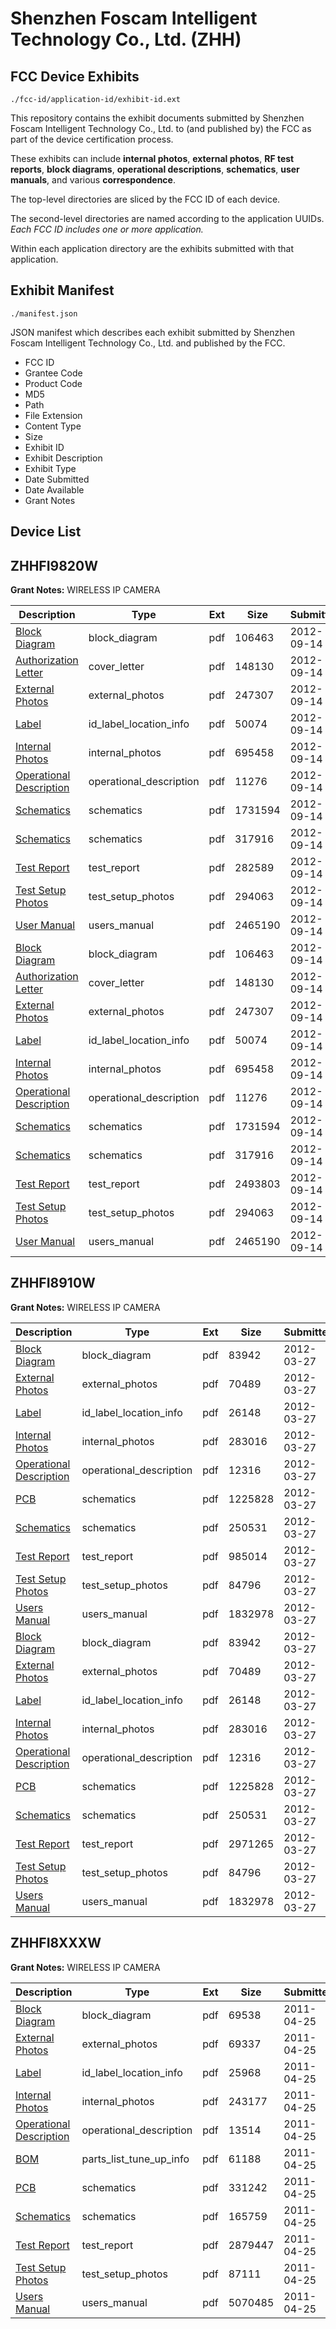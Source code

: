 # Shenzhen Foscam Intelligent Technology Co., Ltd. (ZHH)
## FCC Device Exhibits

```
./fcc-id/application-id/exhibit-id.ext
```

This repository contains the exhibit documents submitted by Shenzhen Foscam Intelligent Technology Co., Ltd. to (and published by) the FCC as part of the device certification process.

These exhibits can include **internal photos**, **external photos**, **RF test reports**, **block diagrams**, **operational descriptions**, **schematics**, **user manuals**, and various **correspondence**.

The top-level directories are sliced by the FCC ID of each device.

The second-level directories are named according to the application UUIDs. *Each FCC ID includes one or more application.*

Within each application directory are the exhibits submitted with that application. 

## Exhibit Manifest

```
./manifest.json
```

JSON manifest which describes each exhibit submitted by Shenzhen Foscam Intelligent Technology Co., Ltd. and published by the FCC.

- FCC ID
- Grantee Code
- Product Code
- MD5
- Path
- File Extension
- Content Type
- Size
- Exhibit ID
- Exhibit Description
- Exhibit Type
- Date Submitted
- Date Available
- Grant Notes

## Device List
## ZHHFI9820W
**Grant Notes:** WIRELESS IP CAMERA

| Description | Type | Ext | Size | Submitted | Available |
| ----------- | ---- | --- | ---- | --------- | --------- |
| [Block Diagram](ZHHFI9820W/406da511c66bfdd46688d8b71110c408/1792153.pdf) | block_diagram | pdf | 106463 | 2012-09-14 | 2012-09-14 |
| [Authorization Letter](ZHHFI9820W/406da511c66bfdd46688d8b71110c408/1792152.pdf) | cover_letter | pdf | 148130 | 2012-09-14 | 2012-09-14 |
| [External Photos](ZHHFI9820W/406da511c66bfdd46688d8b71110c408/1792154.pdf) | external_photos | pdf | 247307 | 2012-09-14 | 2012-09-14 |
| [Label](ZHHFI9820W/406da511c66bfdd46688d8b71110c408/1792156.pdf) | id_label_location_info | pdf | 50074 | 2012-09-14 | 2012-09-14 |
| [Internal Photos](ZHHFI9820W/406da511c66bfdd46688d8b71110c408/1792155.pdf) | internal_photos | pdf | 695458 | 2012-09-14 | 2012-09-14 |
| [Operational Description](ZHHFI9820W/406da511c66bfdd46688d8b71110c408/1792157.pdf) | operational_description | pdf | 11276 | 2012-09-14 | 2012-09-14 |
| [Schematics](ZHHFI9820W/406da511c66bfdd46688d8b71110c408/1792151.pdf) | schematics | pdf | 1731594 | 2012-09-14 | 2012-09-14 |
| [Schematics](ZHHFI9820W/406da511c66bfdd46688d8b71110c408/1792158.pdf) | schematics | pdf | 317916 | 2012-09-14 | 2012-09-14 |
| [Test Report](ZHHFI9820W/406da511c66bfdd46688d8b71110c408/1792170.pdf) | test_report | pdf | 282589 | 2012-09-14 | 2012-09-14 |
| [Test Setup Photos](ZHHFI9820W/406da511c66bfdd46688d8b71110c408/1792160.pdf) | test_setup_photos | pdf | 294063 | 2012-09-14 | 2012-09-14 |
| [User Manual](ZHHFI9820W/406da511c66bfdd46688d8b71110c408/1792161.pdf) | users_manual | pdf | 2465190 | 2012-09-14 | 2012-09-14 |
| [Block Diagram](ZHHFI9820W/ce06ca0e342cc41a0b8ce143614aecbe/1792153.pdf) | block_diagram | pdf | 106463 | 2012-09-14 | 2012-09-14 |
| [Authorization Letter](ZHHFI9820W/ce06ca0e342cc41a0b8ce143614aecbe/1792152.pdf) | cover_letter | pdf | 148130 | 2012-09-14 | 2012-09-14 |
| [External Photos](ZHHFI9820W/ce06ca0e342cc41a0b8ce143614aecbe/1792154.pdf) | external_photos | pdf | 247307 | 2012-09-14 | 2012-09-14 |
| [Label](ZHHFI9820W/ce06ca0e342cc41a0b8ce143614aecbe/1792156.pdf) | id_label_location_info | pdf | 50074 | 2012-09-14 | 2012-09-14 |
| [Internal Photos](ZHHFI9820W/ce06ca0e342cc41a0b8ce143614aecbe/1792155.pdf) | internal_photos | pdf | 695458 | 2012-09-14 | 2012-09-14 |
| [Operational Description](ZHHFI9820W/ce06ca0e342cc41a0b8ce143614aecbe/1792157.pdf) | operational_description | pdf | 11276 | 2012-09-14 | 2012-09-14 |
| [Schematics](ZHHFI9820W/ce06ca0e342cc41a0b8ce143614aecbe/1792151.pdf) | schematics | pdf | 1731594 | 2012-09-14 | 2012-09-14 |
| [Schematics](ZHHFI9820W/ce06ca0e342cc41a0b8ce143614aecbe/1792158.pdf) | schematics | pdf | 317916 | 2012-09-14 | 2012-09-14 |
| [Test Report](ZHHFI9820W/ce06ca0e342cc41a0b8ce143614aecbe/1792159.pdf) | test_report | pdf | 2493803 | 2012-09-14 | 2012-09-14 |
| [Test Setup Photos](ZHHFI9820W/ce06ca0e342cc41a0b8ce143614aecbe/1792160.pdf) | test_setup_photos | pdf | 294063 | 2012-09-14 | 2012-09-14 |
| [User Manual](ZHHFI9820W/ce06ca0e342cc41a0b8ce143614aecbe/1792161.pdf) | users_manual | pdf | 2465190 | 2012-09-14 | 2012-09-14 |
## ZHHFI8910W
**Grant Notes:** WIRELESS IP CAMERA

| Description | Type | Ext | Size | Submitted | Available |
| ----------- | ---- | --- | ---- | --------- | --------- |
| [Block Diagram](ZHHFI8910W/b8e09ad639de91c0c2661c32824916b5/1664137.pdf) | block_diagram | pdf | 83942 | 2012-03-27 | 2012-03-27 |
| [External Photos](ZHHFI8910W/b8e09ad639de91c0c2661c32824916b5/1664138.pdf) | external_photos | pdf | 70489 | 2012-03-27 | 2012-03-27 |
| [Label](ZHHFI8910W/b8e09ad639de91c0c2661c32824916b5/1664140.pdf) | id_label_location_info | pdf | 26148 | 2012-03-27 | 2012-03-27 |
| [Internal Photos](ZHHFI8910W/b8e09ad639de91c0c2661c32824916b5/1664139.pdf) | internal_photos | pdf | 283016 | 2012-03-27 | 2012-03-27 |
| [Operational Description](ZHHFI8910W/b8e09ad639de91c0c2661c32824916b5/1664141.pdf) | operational_description | pdf | 12316 | 2012-03-27 | 2012-03-27 |
| [PCB](ZHHFI8910W/b8e09ad639de91c0c2661c32824916b5/1664142.pdf) | schematics | pdf | 1225828 | 2012-03-27 | 2012-03-27 |
| [Schematics](ZHHFI8910W/b8e09ad639de91c0c2661c32824916b5/1664143.pdf) | schematics | pdf | 250531 | 2012-03-27 | 2012-03-27 |
| [Test Report](ZHHFI8910W/b8e09ad639de91c0c2661c32824916b5/1664159.pdf) | test_report | pdf | 985014 | 2012-03-27 | 2012-03-27 |
| [Test Setup Photos](ZHHFI8910W/b8e09ad639de91c0c2661c32824916b5/1664145.pdf) | test_setup_photos | pdf | 84796 | 2012-03-27 | 2012-03-27 |
| [Users Manual](ZHHFI8910W/b8e09ad639de91c0c2661c32824916b5/1664146.pdf) | users_manual | pdf | 1832978 | 2012-03-27 | 2012-03-27 |
| [Block Diagram](ZHHFI8910W/226374bf83ac8d606a467f904dcb4460/1664137.pdf) | block_diagram | pdf | 83942 | 2012-03-27 | 2012-03-27 |
| [External Photos](ZHHFI8910W/226374bf83ac8d606a467f904dcb4460/1664138.pdf) | external_photos | pdf | 70489 | 2012-03-27 | 2012-03-27 |
| [Label](ZHHFI8910W/226374bf83ac8d606a467f904dcb4460/1664140.pdf) | id_label_location_info | pdf | 26148 | 2012-03-27 | 2012-03-27 |
| [Internal Photos](ZHHFI8910W/226374bf83ac8d606a467f904dcb4460/1664139.pdf) | internal_photos | pdf | 283016 | 2012-03-27 | 2012-03-27 |
| [Operational Description](ZHHFI8910W/226374bf83ac8d606a467f904dcb4460/1664141.pdf) | operational_description | pdf | 12316 | 2012-03-27 | 2012-03-27 |
| [PCB](ZHHFI8910W/226374bf83ac8d606a467f904dcb4460/1664142.pdf) | schematics | pdf | 1225828 | 2012-03-27 | 2012-03-27 |
| [Schematics](ZHHFI8910W/226374bf83ac8d606a467f904dcb4460/1664143.pdf) | schematics | pdf | 250531 | 2012-03-27 | 2012-03-27 |
| [Test Report](ZHHFI8910W/226374bf83ac8d606a467f904dcb4460/1664144.pdf) | test_report | pdf | 2971265 | 2012-03-27 | 2012-03-27 |
| [Test Setup Photos](ZHHFI8910W/226374bf83ac8d606a467f904dcb4460/1664145.pdf) | test_setup_photos | pdf | 84796 | 2012-03-27 | 2012-03-27 |
| [Users Manual](ZHHFI8910W/226374bf83ac8d606a467f904dcb4460/1664146.pdf) | users_manual | pdf | 1832978 | 2012-03-27 | 2012-03-27 |
## ZHHFI8XXXW
**Grant Notes:** WIRELESS IP CAMERA

| Description | Type | Ext | Size | Submitted | Available |
| ----------- | ---- | --- | ---- | --------- | --------- |
| [Block Diagram](ZHHFI8XXXW/6e2e552657cd7078888fcd2f3761ddc7/1453380.pdf) | block_diagram | pdf | 69538 | 2011-04-25 | 2011-04-25 |
| [External Photos](ZHHFI8XXXW/6e2e552657cd7078888fcd2f3761ddc7/1453382.pdf) | external_photos | pdf | 69337 | 2011-04-25 | 2011-04-25 |
| [Label](ZHHFI8XXXW/6e2e552657cd7078888fcd2f3761ddc7/1453384.pdf) | id_label_location_info | pdf | 25968 | 2011-04-25 | 2011-04-25 |
| [Internal Photos](ZHHFI8XXXW/6e2e552657cd7078888fcd2f3761ddc7/1453383.pdf) | internal_photos | pdf | 243177 | 2011-04-25 | 2011-04-25 |
| [Operational Description](ZHHFI8XXXW/6e2e552657cd7078888fcd2f3761ddc7/1453385.pdf) | operational_description | pdf | 13514 | 2011-04-25 | 2011-04-25 |
| [BOM](ZHHFI8XXXW/6e2e552657cd7078888fcd2f3761ddc7/1453381.pdf) | parts_list_tune_up_info | pdf | 61188 | 2011-04-25 | 2011-04-25 |
| [PCB](ZHHFI8XXXW/6e2e552657cd7078888fcd2f3761ddc7/1453386.pdf) | schematics | pdf | 331242 | 2011-04-25 | 2011-04-25 |
| [Schematics](ZHHFI8XXXW/6e2e552657cd7078888fcd2f3761ddc7/1453387.pdf) | schematics | pdf | 165759 | 2011-04-25 | 2011-04-25 |
| [Test Report](ZHHFI8XXXW/6e2e552657cd7078888fcd2f3761ddc7/1453388.pdf) | test_report | pdf | 2879447 | 2011-04-25 | 2011-04-25 |
| [Test Setup Photos](ZHHFI8XXXW/6e2e552657cd7078888fcd2f3761ddc7/1453389.pdf) | test_setup_photos | pdf | 87111 | 2011-04-25 | 2011-04-25 |
| [Users Manual](ZHHFI8XXXW/6e2e552657cd7078888fcd2f3761ddc7/1453390.pdf) | users_manual | pdf | 5070485 | 2011-04-25 | 2011-04-25 |
